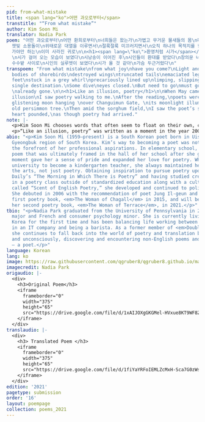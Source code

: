 ```yaml
---
pid: from-what-mistake
title: <span lang="ko">어떤 과오로부터</span>
transtitle: "“From what mistake”"
author: Kim Soon Mi
translator: Nadia Park
poem: "어떤 과오로부터\n어떤 환희로부터\n너희들은 왔는가\n가볍고 무거운 물새들의 몸\n패인 날갯죽지\n잘려 나간 꼬리들\n여윈 다리와 물갈퀴에\n걸리는
  잿빛 소용돌이\n위태로운 대열을 이루면서\n절룩절룩 미끄러지면서\n오직 하나의 목적지를 향해\n더러는 거꾸러지면서\n눈 감고서라도\n가야 하고
  가야만 하는\n이미 사라진 귀로\n\n<h1><span lang=\"ko\">환영처럼 시가</span></h1>\n\n오월이 왔을 때\n환영처럼
  \n시가 걸어 오는 모습이 보였다\n시낭송이 이어진 후\n시인들이 환대를 받았다\n창의문 너머에 휘영창 달이 왔고\n늙은 감나무가 달빛을 받았다\n그때
  수수밭 사이로\n시인의 실루엣이 보였다\n시가 올 것 같아\n가슴 두근거렸다\n"
transpoem: "From what mistake\nfrom what joy\nhave you come?\nLight and heavy, the
  bodies of shorebirds\ndestroyed wings\ntruncated tails\nemaciated legs and webbed
  feet\nstuck in a grey whirl\nprecariously lined up\nlimping, slipping\ntoward a
  single destination.\nSome dive\neyes closed.\nBut need to go\nmust go\nto a home
  \nalready gone.\n\n<h1>Like an illusion, poetry</h1>\n\nWhen May came,\nlike an
  illusion\nI saw poetry walking to me.\nAfter the reading,\npoets were warmly welcomed.\nThe
  glistening moon hanging \nover Changuimun Gate, \nits moonlight illuminating\nthe
  old persimmon tree.\nThen amid the sorghum field,\nI saw the poet’s silhouette.\nMy
  heart pounded,\nas though poetry had arrived."
note: |-
  <p>Kim Soon Mi chooses words that often seem to float on their own, carrying a great deal of movement and feeling in each word that makes her poetry difficult to translate. This first poem I translated carries a sense of depression and desperation starting from the very first word, <span lang= "ko">과오로</span>. Is it a mistake? An error? A problem? A fault? A regret? I choose the word “mistake” because there can be a certain amount of sadness in this word, but there is nothing that can be done with what has happened in the past. There is only the option of moving forward with whatever is to come. Thus, when describing the actions of the shorebirds, there needed to be a desperation in the simple actions they were performing. As Kim states, her images of shorebirds are those of constant movement and a need to get from one point to the next, and felt this reflected her own life, especially when she most recently had depression. Furthermore, I took liberties in translation by adding more lines than the original, as I wanted to emphasize the desperation the narrator emits throughout the poem.</p>
  <p>“Like an illusion, poetry” was written as a moment in the year 2000 when Kim decided to become a poet. But the word, “illusion” was the most difficult word to translate. The word in English, coincidentally means “welcome” as well as “phantasm/illusion/fantasy.” Kim states that she did not intentionally choose this word, but it ultimately seemed to give readers that potential connection. Yet, when translating the poem, since we do not have a homophone word that holds both definitions, I wanted to focus on making sure the narrator was in a fantasy world, displaced from whatever current location they are in, and instead in a sort of mystical environment, where the moon would glow in vibrant color in an unbelievable size, and poetry would seem to be both present and somehow unattainable at the same time.</p>
abio: "<p>Kim Soon Mi (1959–present) is a South Korean poet born in Uiseong in the
  Gyeongbuk region of South Korea. Kim’s way to becoming a poet was not always at
  the forefront of her professional aspirations. In elementary school, she wrote a
  poem that was ultimately framed in the hall of her school after she graduated. That
  moment gave her a sense of pride and expanded her love for poetry. While she attended
  university to become a kindergarten teacher, she always maintained her love for
  the arts, not just poetry. Obtaining inspiration to pursue poetry upon reading Joongang
  Daily’s “The Morning in Which There is Poetry” and having studied creative writing
  in a poetry class outside of standardized education along with a cultural class
  called “Scent of English Poetry,” she developed and continued to polish her art.
  She debuted in 2006 with the recommendation of poet Jung Il-geun and published her
  first poetry book, <em>The Woman of Chagall</em> in 2015, and will be publishing
  her second poetry book, <em>The Woman of Terrace</em>, in 2021.</p>"
tbio: "<p>Nadia Park graduated from the University of Pennsylvania in 2019 as a communications
  major and French and consumer psychology minor. She is currently living in South
  Korea for the first time and has been balancing life working between global marketing
  in an IT company and being a barista. As a former member of <em>DoubleSpeak</em>,
  she continues to fall back into the world of poetry and translation both consciously
  and unconsciously, discovering and encountering non-English poems and this year
  — a poet.</p>"
language: Korean
lang: ko
image: https://raw.githubusercontent.com/qgruber8/qgruber8.github.io/main/assets/images/images_21/kim_soon_mi.jpg
imagecredit: Nadia Park
origaudio: |-
  <div>
    <h3>Original Poem</h3>
    <iframe
      frameborder="0"
      width="375"
      height="65"
      src="https://drive.google.com/file/d/1xAIJOXgGKGMel-HVxue8KT9WF8ZQofSP/preview">
    </iframe>
  </div>
translaudio: |-
  <div>
    <h3> Translated Poem </h3>
    <iframe
      frameborder="0"
      width="375"
      height="65"
      src="https://drive.google.com/file/d/1fiYaYRFoIEMLZcMxH-Sca7G0zWsOuC2-/preview">
    </iframe>
  </div>
edition: '2021'
pagetype: submission
order: '16'
layout: poempage
collection: poems_2021
---
```

